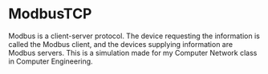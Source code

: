 # ModbusTCP

Modbus is a client-server protocol. The device requesting the information is called the Modbus client, and the devices supplying information are Modbus servers.
This is a simulation made for my Computer Network class in Computer Engineering.
